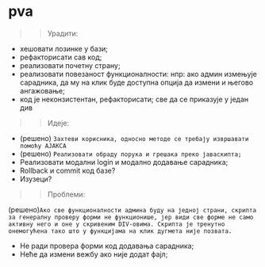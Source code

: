 # pva

>>Урадити:

- хешовати лозинке у бази;
- рефакторисати сав код;
- реализовати почетну страну;
- реализовати повезаност функционалности: 
нпр: ако админ измењује сарадника, да му на клик буде доступна опција да измени и његово ангажовање;
- код је неконзистентан, рефакторисати; све да се приказује у један див

>>Идеје: 

- (решено) `Захтеви корисника, односно методе се требају извршавати помоћу АЈАКСА`
- (решено) `Реализовати обраду порука и грешака преко јаваскипта;`
- Реализовати модални login и модално додавање сарадника;
- Rollback и commit код базе?
- Изузеци?

>>Проблеми:

 (решено)`Ако све функционалности админа буду на једној страни, скрипта за генералну проверу форми не функционише, јер види све форме не само активну него и оне у скривеним DIV-овима. Скрипта је тренутно онемогућена тако што у функцијама на клик дугмета није позвата.`
- Не ради провера форми код додавања сарадника;
- Неће да измени вежбу ако није додат фајл;